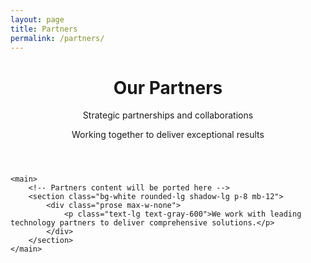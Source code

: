 ```yaml
---
layout: page
title: Partners
permalink: /partners/
---
```


<div class="max-w-6xl mx-auto px-4 sm:px-6 md:px-8 py-4 md:py-12">
    <!-- Hero Section -->
    <header class="text-center md:mb-12 mb-8">
        <h1 class="text-4xl md:text-5xl font-bold text-gray-900 mb-6">
            Our Partners
        </h1>
        <div class="text-xl md:text-2xl text-gray-600 mb-8">
            <p class="mb-4">Strategic partnerships and collaborations</p>
            <p class="text-lg">Working together to deliver exceptional results</p>
        </div>
    </header>

    <main>
        <!-- Partners content will be ported here -->
        <section class="bg-white rounded-lg shadow-lg p-8 mb-12">
            <div class="prose max-w-none">
                <p class="text-lg text-gray-600">We work with leading technology partners to deliver comprehensive solutions.</p>
            </div>
        </section>
    </main>
</div>